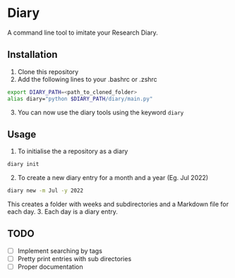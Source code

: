 # Diary
A command line tool to imitate your Research Diary.

## Installation
1. Clone this repository
2. Add the following lines to your .bashrc or .zshrc
```bash
export DIARY_PATH=<path_to_cloned_folder>
alias diary="python $DIARY_PATH/diary/main.py"
```
3. You can now use the diary tools using the keyword `diary`

## Usage
1. To initialise the a repository as a diary
```bash
diary init
```
2. To create a new diary entry for a month and a year (Eg. Jul 2022)
```bash
diary new -m Jul -y 2022
```
This creates a folder with weeks and subdirectories and a Markdown file for each day.
3. Each day is a diary entry.

## TODO
- [ ] Implement searching by tags
- [ ] Pretty print entries with sub directories
- [ ] Proper documentation